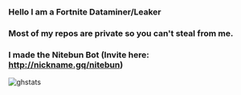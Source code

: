 ### Hello I am a Fortnite Dataminer/Leaker
### Most of my repos are private so you can't steal from me. 
### I made the Nitebun Bot (Invite here: http://nickname.gq/nitebun)

![ghstats](https://github-readme-stats.vercel.app/api?username=NicknameSC&theme=dark&show_icons=true)



